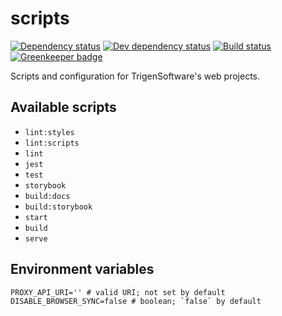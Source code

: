 
# scripts

[![Dependency status][deps]][deps-url]
[![Dev dependency status][dev-deps]][dev-deps-url]
[![Build status][build]][build-url]
[![Greenkeeper badge][greenkeeper]][greenkeeper-url]

[deps]: https://david-dm.org/TrigenSoftware/scripts.svg
[deps-url]: https://david-dm.org/TrigenSoftware/scripts

[dev-deps]: https://david-dm.org/TrigenSoftware/scripts/dev-status.svg
[dev-deps-url]: https://david-dm.org/TrigenSoftware/scripts?type=dev

[build]: http://img.shields.io/travis/com/TrigenSoftware/scripts.svg
[build-url]: https://travis-ci.com/TrigenSoftware/scripts

[greenkeeper]: https://badges.greenkeeper.io/TrigenSoftware/scripts.svg
[greenkeeper-url]: https://greenkeeper.io/

Scripts and configuration for TrigenSoftware's web projects.

## Available scripts

- `lint:styles`
- `lint:scripts`
- `lint`
- `jest`
- `test`
- `storybook`
- `build:docs`
- `build:storybook`
- `start`
- `build`
- `serve`

## Environment variables

```
PROXY_API_URI='' # valid URI; not set by default
DISABLE_BROWSER_SYNC=false # boolean; `false` by default
```
